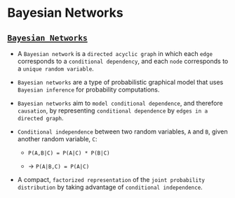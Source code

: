 # Bayesian Networks

## [`Bayesian Networks`](https://towardsdatascience.com/introduction-to-bayesian-networks-81031eeed94e)

* A `Bayesian network` is a `directed acyclic graph` in which each `edge` corresponds to a `conditional dependency`, and each `node` corresponds to a `unique random variable`. 

* `Bayesian networks` are a type of probabilistic graphical model that uses `Bayesian inference` for probability computations.

* `Bayesian networks` aim to `model conditional dependence`, and therefore `causation`, by representing `conditional dependence` by `edges in a directed graph`.

* `Conditional independence` between two random variables, `A` and `B`, given another random variable, `C`:

    * `P(A,B|C) = P(A|C) * P(B|C)`

    * -> `P(A|B,C) = P(A|C)`

* A compact, `factorized representation` of the `joint probability distribution` by taking advantage of `conditional independence`.

